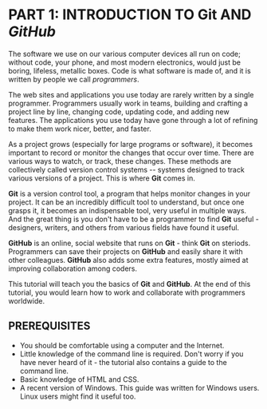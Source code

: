 # PART 1: INTRODUCTION TO __Git__ AND _GitHub_

The software we use on our various computer devices all run on code; without code, your phone, and most modern electronics, would just be boring, lifeless, metallic boxes. Code is what software is made of, and it is written by people we call _programmers_. 

The web sites and applications you use today are rarely written by a single programmer. Programmers usually work in teams, building and crafting a project line by line, changing code, updating code, and adding new features. The applications you use today have gone through a lot of refining to make them work nicer, better, and faster.

As a project grows (especially for large programs or software), it becomes important to record or monitor the changes that occur over time. There are various ways to watch, or track, these changes. These methods are collectively called version control systems -- systems designed to track various versions of a project. This is where __Git__ comes in.

__Git__ is a version control tool, a program that helps monitor changes in your project. It can be an incredibly difficult tool to understand, but once one grasps it, it becomes an indispensable tool, very useful in multiple ways. And the great thing is you don't have to be a programmer to find __Git__ useful - designers, writers, and others from various fields have found it useful.

__GitHub__ is an online, social website that runs on __Git__ - think __Git__ on steriods. Programmers can save their projects on __GitHub__ and easily share it with other colleagues. __GitHub__ also adds some extra features, mostly aimed at improving collaboration among coders.

This tutorial will teach you the basics of __Git__ and __GitHub__. At the end of this tutorial, you would learn how to work and collaborate with programmers worldwide.

## PREREQUISITES
 - You should be comfortable using a computer and the Internet.
 - Little knowledge of the command line is required. Don't worry if you have never heard of it - the tutorial also contains a guide to the command line.
 - Basic knowledge of HTML and CSS.
 - A recent version of Windows. This guide was written for Windows users. Linux users might find it useful too.
